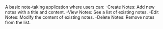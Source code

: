 A basic note-taking application where users can:
-Create Notes: Add new notes with a title and content.
-View Notes: See a list of existing notes.
-Edit Notes: Modify the content of existing notes.
-Delete Notes: Remove notes from the list.
